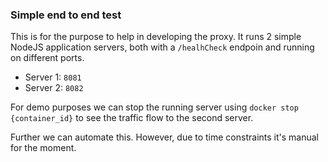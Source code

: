 ### Simple end to end test

This is for the purpose to help in developing the proxy. It runs 2 simple NodeJS application servers, both with a `/healhCheck` endpoin and running on different ports.

- Server 1: `8081`
- Server 2: `8082`

For demo purposes we can stop the running server using `docker stop {container_id}` to see the traffic flow to the second server.

Further we can automate this. However, due to time constraints it's manual for the moment.
